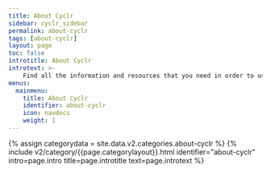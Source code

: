 ```yaml
---
title: About Cyclr
sidebar: cyclr_sidebar
permalink: about-cyclr
tags: [about-cyclr]
layout: page
toc: false
introtitle: About Cyclr
introtext: >-
    Find all the information and resources that you need in order to use Cyclr.
menus:
  mainmenu:
    title: About Cyclr
    identifier: about-cyclr
    icon: navdocs
    weight: 1
---
```

{% assign categorydata = site.data.v2.categories.about-cyclr %}
{% include v2/category/{{page.categorylayout}}.html identifier="about-cyclr" intro=page.intro title=page.introtitle text=page.introtext %}
